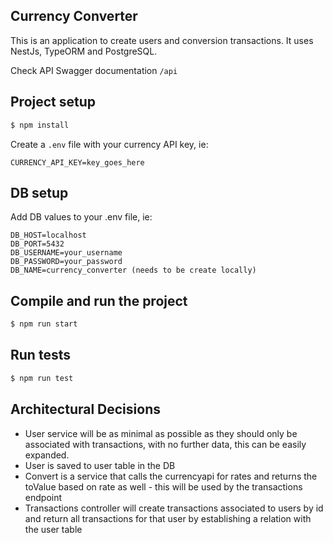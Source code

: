 ## Currency Converter

This is an application to create users and conversion transactions. It uses NestJs, TypeORM and PostgreSQL.

Check API Swagger documentation `/api`

## Project setup

```bash
$ npm install
```

Create a `.env` file with your currency API key, ie:

```
CURRENCY_API_KEY=key_goes_here
```

## DB setup

Add DB values to your .env file, ie:

```
DB_HOST=localhost
DB_PORT=5432
DB_USERNAME=your_username
DB_PASSWORD=your_password
DB_NAME=currency_converter (needs to be create locally)
```

## Compile and run the project

```bash
$ npm run start
```

## Run tests

```bash
$ npm run test
```

## Architectural Decisions

- User service will be as minimal as possible as they should only be associated with transactions, with no further data, this can be easily expanded.
- User is saved to user table in the DB
- Convert is a service that calls the currencyapi for rates and returns the toValue based on rate as well - this will be used by the transactions endpoint
- Transactions controller will create transactions associated to users by id and return all transactions for that user by establishing a relation with the user table
